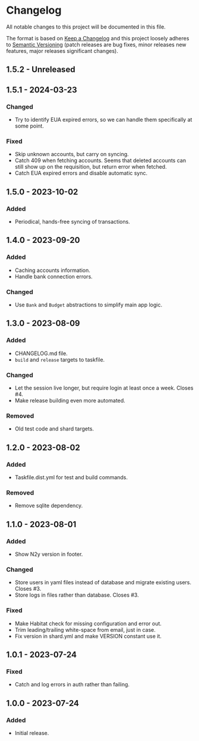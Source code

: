 # Changelog
All notable changes to this project will be documented in this file.

The format is based on [Keep a Changelog](http://keepachangelog.com/en/1.0.0/)
and this project loosely adheres to [Semantic
Versioning](http://semver.org/spec/v2.0.0.html) (patch releases are
bug fixes, minor releases new features, major releases significant
changes).

## 1.5.2 - Unreleased

## 1.5.1 - 2024-03-23
### Changed
- Try to identify EUA expired errors, so we can handle them
  specifically at some point.
  
### Fixed
- Skip unknown accounts, but carry on syncing.
- Catch 409 when fetching accounts. Seems that deleted accounts can
  still show up on the requisition, but return error when fetched.
- Catch EUA expired errors and disable automatic sync.

## 1.5.0 - 2023-10-02
### Added
- Periodical, hands-free syncing of transactions.

## 1.4.0 - 2023-09-20
### Added
- Caching accounts information.
- Handle bank connection errors.

### Changed
- Use `Bank` and `Budget` abstractions to simplify main app logic.

## 1.3.0 - 2023-08-09
### Added
- CHANGELOG.md file.
- `build` and `release` targets to taskfile.

### Changed
- Let the session live longer, but require login at least once a week.
  Closes #4.
- Make release building even more automated.

### Removed
- Old test code and shard targets.

## 1.2.0 - 2023-08-02
### Added
- Taskfile.dist.yml for test and build commands.

### Removed
- Remove sqlite dependency.

## 1.1.0 - 2023-08-01
### Added
- Show N2y version in footer.

### Changed
- Store users in yaml files instead of database and migrate existing
  users. Closes #3.
- Store logs in files rather than database. Closes #3.

### Fixed
- Make Habitat check for missing configuration and error out.
- Trim leading/trailing white-space from email, just in case.
- Fix version in shard.yml and make VERSION constant use it.

## 1.0.1 - 2023-07-24
### Fixed
- Catch and log errors in auth rather than failing.

## 1.0.0 - 2023-07-24
### Added
- Initial release.
